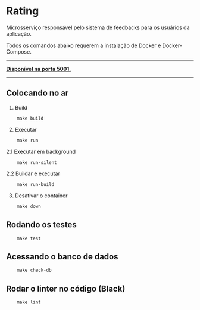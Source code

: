 # Rating

Microsserviço responsável pelo sistema de feedbacks para os usuários da aplicação.

Todos os comandos abaixo requerem a instalação de Docker e Docker-Compose.

*** 
**[Disponível na porta 5001.](http://localhost:5001/)**
***

## Colocando no ar


1. Build
```shell
    make build
```
2. Executar
```shell
    make run
```
2.1 Executar em background
```shell
    make run-silent
```
2.2 Buildar e executar
```shell
    make run-build
```
3. Desativar o container
```shell
    make down
```

## Rodando os testes


```shell
    make test
```

## Acessando o banco de dados 

```shell
    make check-db
```

## Rodar o linter no código (Black) 

```shell
    make lint
```